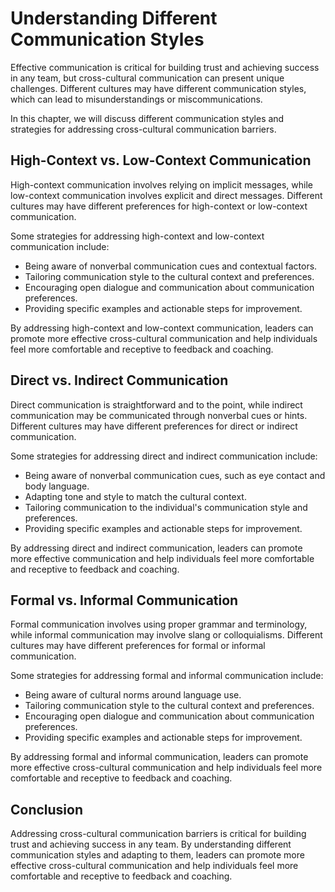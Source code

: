 # Understanding Different Communication Styles

Effective communication is critical for building trust and achieving success in any team, but cross-cultural communication can present unique challenges. Different cultures may have different communication styles, which can lead to misunderstandings or miscommunications.

In this chapter, we will discuss different communication styles and strategies for addressing cross-cultural communication barriers.

High-Context vs. Low-Context Communication
------------------------------------------

High-context communication involves relying on implicit messages, while low-context communication involves explicit and direct messages. Different cultures may have different preferences for high-context or low-context communication.

Some strategies for addressing high-context and low-context communication include:

* Being aware of nonverbal communication cues and contextual factors.
* Tailoring communication style to the cultural context and preferences.
* Encouraging open dialogue and communication about communication preferences.
* Providing specific examples and actionable steps for improvement.

By addressing high-context and low-context communication, leaders can promote more effective cross-cultural communication and help individuals feel more comfortable and receptive to feedback and coaching.

Direct vs. Indirect Communication
---------------------------------

Direct communication is straightforward and to the point, while indirect communication may be communicated through nonverbal cues or hints. Different cultures may have different preferences for direct or indirect communication.

Some strategies for addressing direct and indirect communication include:

* Being aware of nonverbal communication cues, such as eye contact and body language.
* Adapting tone and style to match the cultural context.
* Tailoring communication to the individual's communication style and preferences.
* Providing specific examples and actionable steps for improvement.

By addressing direct and indirect communication, leaders can promote more effective communication and help individuals feel more comfortable and receptive to feedback and coaching.

Formal vs. Informal Communication
---------------------------------

Formal communication involves using proper grammar and terminology, while informal communication may involve slang or colloquialisms. Different cultures may have different preferences for formal or informal communication.

Some strategies for addressing formal and informal communication include:

* Being aware of cultural norms around language use.
* Tailoring communication style to the cultural context and preferences.
* Encouraging open dialogue and communication about communication preferences.
* Providing specific examples and actionable steps for improvement.

By addressing formal and informal communication, leaders can promote more effective cross-cultural communication and help individuals feel more comfortable and receptive to feedback and coaching.

Conclusion
----------

Addressing cross-cultural communication barriers is critical for building trust and achieving success in any team. By understanding different communication styles and adapting to them, leaders can promote more effective cross-cultural communication and help individuals feel more comfortable and receptive to feedback and coaching.
